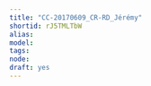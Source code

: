 ```yaml
---
title: "CC-20170609_CR-RD_Jérémy"
shortid: rJ5TMLTbW
alias: 
model: 
tags: 
node: 
draft: yes
--- 
```

 